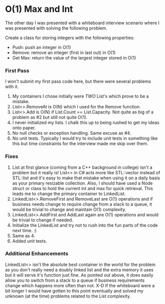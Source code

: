 # O(1) Max and Int

The other day I was presented with a whiteboard interview scenario where I was presented with solving the following problem.

Create a class for storing integers with the following properties: 

  - Push: push an integer in O(1) 
  - Remove: remove an integer (first in last out) in O(1) 
  - Get Max: return the value of the largest integer stored in O(1)

### First Pass

I won't submit my first pass code here, but there were several problems with it.

1. My containers I chose initially were *TWO* List<int>'s which prove to be a mistake.
2. List<>.RemoveAt is O(N) which I used for the Remove function.
3. List<>.Add is O(N) if List.Count == List.Capacity. Not quite as big of a problem as #2 but still not quite O(1).
4. I never initialized my lists. I chalk this up to being rushed to get my ideas onto paper.
5. No null checks or exception handling. Same excuse as #4.
6. No unit tests. Typically I would try to include unit tests in something like this but time constraints for the interview made me skip over them.

### Fixes

1. List<int> at first glance (coming from a C++ background in college) isn't a problem but it really is! List<> in C# acts more like STL::vector instead of STL::list and it's easy to make that mistake when using it on a daily basis as your primary resizable collection. Also, I should have used a Node struct or class to hold the current int and max for quick retrieval. This leads me to change the primary container to LinkedList<Node>.
2. LinkedList<>.RemoveFirst and RemoveLast are O(1) operations and if business needs change to require change from a stack to a queue, it would be trivial to change and maintain O(1) complexity.
3. LinkedList<>.AddFirst and AddLast again are O(1) operations and would be trivial to change if needed.
4. Initialize the LinkedList and try not to rush into the fun parts of the code next time. :)
5. Same as 4.
6. Added unit tests.

### Additional Enhancements

LinkedList<> isn't the absolute best container in the world for the problem as you don't really need a doubly linked list and the extra memory it uses but it will serve it's function just fine. As pointed out above, it does easily allow you to switch from a stack to a queue if business requirements change which happens more often than not. X-D If the whiteboard were a bit longer I would have gotten to this point eventually and solved my unknown (at the time) problems related to the List<int> complexity.
